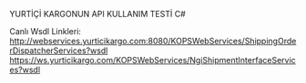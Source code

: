 YURTİÇİ KARGONUN API KULLANIM TESTİ C#

Canlı Wsdl Linkleri:
http://webservices.yurticikargo.com:8080/KOPSWebServices/ShippingOrderDispatcherServices?wsdl
https://ws.yurticikargo.com/KOPSWebServices/NgiShipmentInterfaceServices?wsdl
